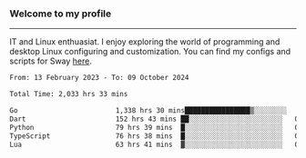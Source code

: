 ### Welcome to my profile

---

IT and Linux enthuasiat. I enjoy exploring the world of programming and desktop Linux configuring and customization. You can find my configs and scripts for Sway [here](https://github.com/uroborosq/mess-of-linux-configurations).

<!-- <div display="block">
 	<img align="left" width="48%" alt="isocalendar" src=".github/metrics/isocalendar_metrics.svg" />
	<img align="center" width="48%" alt="contributions" src=".github/metrics/contributions_metrics.svg" />
	<img align="center" alt="languages" src=".github/metrics/languages_metrics.svg" />
</div> -->

<!-- ![](https://komarev.com/ghpvc/?username=uroborosq&color=success&style=flat-square) -->
<!-- [](https://img.shields.io/github/last-commit/uroborosq/uroborosq?label=Profile%20updated&style=flat-square) -->

<!--START_SECTION:waka-->

```txt
From: 13 February 2023 - To: 09 October 2024

Total Time: 2,033 hrs 33 mins

Go                        1,338 hrs 30 mins████████████████▒░░░░░░░░   65.12 %
Dart                      152 hrs 43 mins ██░░░░░░░░░░░░░░░░░░░░░░░   07.43 %
Python                    79 hrs 39 mins  █░░░░░░░░░░░░░░░░░░░░░░░░   03.88 %
TypeScript                76 hrs 38 mins  █░░░░░░░░░░░░░░░░░░░░░░░░   03.73 %
Lua                       63 hrs 41 mins  ▓░░░░░░░░░░░░░░░░░░░░░░░░   03.10 %
```

<!--END_SECTION:waka-->
